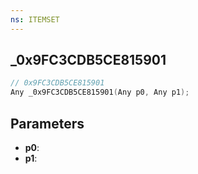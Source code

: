 ```yaml
---
ns: ITEMSET
---
```

## _0x9FC3CDB5CE815901

```c
// 0x9FC3CDB5CE815901
Any _0x9FC3CDB5CE815901(Any p0, Any p1);
```

## Parameters
* **p0**:
* **p1**:
